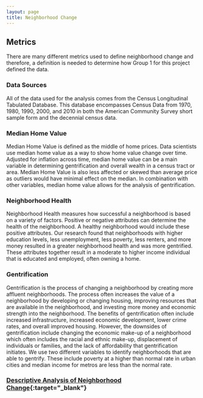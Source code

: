 ```yaml
---
layout: page
title: Neighborhood Change
---
```


## Metrics

There are many different metrics used to define neighborhood change and therefore, a definition is needed to determine how Group 1 for this project defined the data. 

### Data Sources

All of the data used for the analysis comes from the Census Longitudinal Tabulated Database. This database encompasses Census Data from 1970, 1980, 1990, 2000, and 2010 in both the American Community Survey short sample form and the decennial census data. 

### Median Home Value

Median Home Value is defined as the middle of home prices. Data scientists use median home value as a way to show home value change over time. Adjusted for inflation across time, median home value can be a main variable in determining gentrification and overall wealth in a census tract or area. Median Home Value is also less affected or skewed than average price as outliers would have minimal effect on the median. In combination with other variables, median home value allows for the analysis of gentrification. 

### Neighborhood Health

Neighborhood Health measures how successful a neighborhood is based on a variety of factors. Positive or negative attributes can determine the health of the neighborhood. A healthy neighborhood would include these positive attributes. Our research found that neighborhoods with higher education levels, less unemployment, less poverty, less renters, and more money resulted in a greater neighborhood health and was more gentrified. These attributes together result in a moderate to higher income individual that is educated and employed, often owning a home. 

### Gentrification

Gentrification is the process of changing a neighborhood by creating more affluent neighborhoods. The process often increases the value of a neighborhood by developing or changing housing, improving resources that are available in the neighborhood, and investing more money and economic strength into the neighborhood. The benefits of gentrification often include increased infrastructure, increased economic development, lower crime rates, and overall improved housing. However, the downsides of gentrification include changing the economic make-up of a neighborhood which often includes the racial and ethnic make-up, displacement of individuals or families, and the lack of affordability that gentrification initiates. We use two different variables to identify neighborhoods that are able to gentrify. These include poverty at a higher than normal rate in urban cities and median income for metros are less than the normal rate. 

### [Descriptive Analysis of Neighborhood Change](/report-templates/analysis-of-neighborhood-changes.html){:target="_blank"}

</br>

